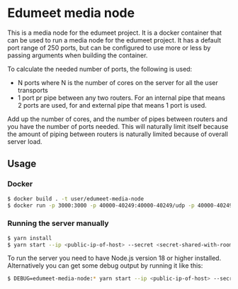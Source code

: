 # Edumeet media node

This is a media node for the edumeet project. It is a docker container that can be used to run a media node for the edumeet project. It has a default port range of 250 ports, but can be configured to use more or less by passing arguments when building the container.

To calculate the needed number of ports, the following is used:
- N ports where N is the number of cores on the server for all the user transports
- 1 port pr pipe between any two routers. For an internal pipe that means 2 ports are used, for and external pipe that means 1 port is used.

Add up the number of cores, and the number of pipes between routers and you have the number of ports needed. This will naturally limit itself because the amount of piping between routers is naturally limited because of overall server load.

## Usage

### Docker

```bash
$ docker build . -t user/edumeet-media-node
$ docker run -p 3000:3000 -p 40000-40249:40000-40249/udp -p 40000-40249:40000-40249/tcp user/edumeet-media-node --ip <public-ip-of-host> --secret <secret-shared-with-room-server>
```

### Running the server manually

```bash
$ yarn install
$ yarn start --ip <public-ip-of-host> --secret <secret-shared-with-room-server>
```

To run the server you need to have Node.js version 18 or higher installed. Alternatively you can get some debug output by running it like this:

```bash
$ DEBUG=edumeet-media-node:* yarn start --ip <public-ip-of-host> --secret <secret-shared-with-room-server>
```